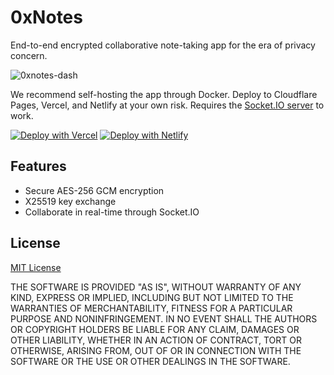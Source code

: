 # 0xNotes
End-to-end encrypted collaborative note-taking app for the era of privacy concern.

![0xnotes-dash](https://user-images.githubusercontent.com/40331046/201464847-ad18acc1-3074-4e71-b2a4-8b0162cc2764.png)

We recommend self-hosting the app through Docker. Deploy to Cloudflare Pages, Vercel, and Netlify at your own risk. Requires the [Socket.IO server](https://github.com/get0xNotes/socket) to work.

[![Deploy with Vercel](https://vercel.com/button)](https://vercel.com/new/clone?repository-url=https%3A%2F%2Fgithub.com%2Fget0xNotes%2F0xNotes&env=POSTGREST_URL,POSTGREST_KEY,SERVER_JWK,SOCKET_URL&envDescription=URL%20and%20API%20key%20for%20Supabase%20or%20Postgres.%20JWK%20in%20JSON%20using%20the%20EdDSA%20algorithm.&demo-title=0xNotes&demo-description=End-to-End%20Encrypted%20Collaborative%20Note-taking%20App&demo-url=https%3A%2F%2F0xnotes.me)
[![Deploy with Netlify](https://www.netlify.com/img/deploy/button.svg)](https://app.netlify.com/start/deploy?repository=https://github.com/get0xNotes/0xNotes)

## Features
- Secure AES-256 GCM encryption
- X25519 key exchange
- Collaborate in real-time through Socket.IO

## License

[MIT License](https://github.com/get0xNotes/frontend/blob/svelte/LICENSE)

THE SOFTWARE IS PROVIDED "AS IS", WITHOUT WARRANTY OF ANY KIND, EXPRESS OR
IMPLIED, INCLUDING BUT NOT LIMITED TO THE WARRANTIES OF MERCHANTABILITY,
FITNESS FOR A PARTICULAR PURPOSE AND NONINFRINGEMENT. IN NO EVENT SHALL THE
AUTHORS OR COPYRIGHT HOLDERS BE LIABLE FOR ANY CLAIM, DAMAGES OR OTHER
LIABILITY, WHETHER IN AN ACTION OF CONTRACT, TORT OR OTHERWISE, ARISING FROM,
OUT OF OR IN CONNECTION WITH THE SOFTWARE OR THE USE OR OTHER DEALINGS IN THE
SOFTWARE.
